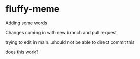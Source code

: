# fluffy-meme

Adding some words

Changes coming in with new branch and pull request

trying to edit in main...should not be able to direct commit this

does this work?
